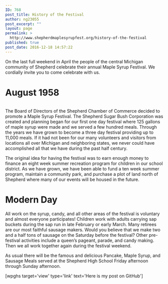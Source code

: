 ```yaml
---
ID: 768
post_title: History of the Festival
author: ng23055
post_excerpt: ""
layout: page
permalink: >
  http://www.shepherdmaplesyrupfest.org/history-of-the-festival
published: true
post_date: 2016-12-18 14:57:22
---
```

On the last full weekend in April the people of the central Michigan community of Shepherd celebrate their annual Maple Syrup Festival. We cordially invite you to come celebrate with us.

<h1>August 1958</h1>

<img src="/wp-content/uploads/2016/12/originalsugarbush1959.gif" alt="" />

The Board of Directors of the Shepherd Chamber of Commerce decided to promote a Maple Syrup Festival. The Shepherd Sugar Bush Corporation was created and planning began for our first one day festival where 125 gallons of maple syrup were made and we served a few hundred meals. Through the years we have grown to become a three day festival providing up to 11,000 meals. If it had not been for our many volunteers and visitors from locations all over Michigan and neighboring states, we never could have accomplished all that we have during the past half century.

The original idea for having the festival was to earn enough money to finance an eight week summer recreation program for children in our school district. As we have grown, we have been able to fund a ten week summer program, maintain a community park, and purchase a plot of land north of Shepherd where many of our events will be housed in the future.

<h1>Modern Day</h1>

All work on the syrup, candy, and all other areas of the festival is voluntary and almost everyone participates! Children work with adults carrying sap buckets during the sap run in late February or early March. Many retirees are our most faithful sausage makers. Would you believe that we make two and a half tons of sausage on the Saturday before the festival? Other pre-festival activities include a queen’s pageant, parade, and candy making. Then we all work together again during the festival weekend.

As usual there will be the famous and delicious Pancake, Maple Syrup, and Sausage Meals served at the Shepherd High School Friday afternoon through Sunday afternoon.

[wpghs target='view' type='link' text='Here is my post on GitHub']